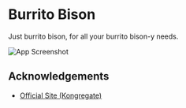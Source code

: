 
# Burrito Bison

Just burrito bison, for all your burrito bison-y needs.


![App Screenshot](https://i.ytimg.com/vi/GvlrAwlpZyk/maxresdefault.jpg)
## Acknowledgements

 - [Official Site (Kongregate)](http://www.kongregate.com/games/juicybeast/burrito-bison-launcha-libre)
